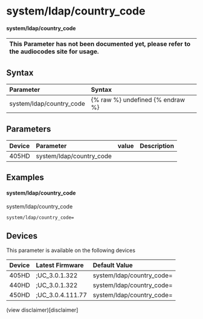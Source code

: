 ﻿---
description: system/ldap/country_code
search:
    keywords: ['system','ldap','country_code']
---

# system/ldap/country_code

#### system/ldap/country_code


| This Parameter has not been documented yet, please refer to the audiocodes site for usage.  |
| :--- |

## Syntax
| Parameter | Syntax |
| :--- | :--- |
|system/ldap/country_code | {% raw %} undefined {% endraw %} |

## Parameters
|Device|Parameter|value|Description|
|:---|:---|:---|:---|
| 405HD | system/ldap/country_code |  |  |

## Examples
#### system/ldap/country_code

system/ldap/country_code

```
system/ldap/country_code=
```

## Devices
This parameter is available on the following devices

| Device | Latest Firmware | Default Value |
|:---|:---|:---|
| 405HD | ;UC_3.0.1.322 | system/ldap/country_code= 
| 440HD | ;UC_3.0.1.322 | system/ldap/country_code= 
| 450HD | ;UC_3.0.4.111.77 | system/ldap/country_code= 

(view disclaimer)[disclaimer]
